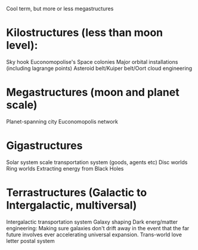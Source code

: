 
Cool term, but more or less megastructures 



# Kilostructures  (less than moon level):

Sky hook
Euconomopolise's
Space colonies
Major orbital installations (including lagrange points)
Asteroid belt/Kuiper belt/Oort cloud engineering 


# Megastructures (moon and planet scale)


Planet-spanning city
Euconomopolis network


# Gigastructures

Solar system scale transportation system (goods, agents etc)
Disc worlds
Ring worlds
Extracting energy from Black Holes

# Terrastructures (Galactic to Intergalactic, multiversal)


Intergalactic transportation system
Galaxy shaping
Dark energ/matter engineering: Making sure galaxies don't drift away in the event that the far future involves ever accelerating universal expansion.
Trans-world love letter postal system
